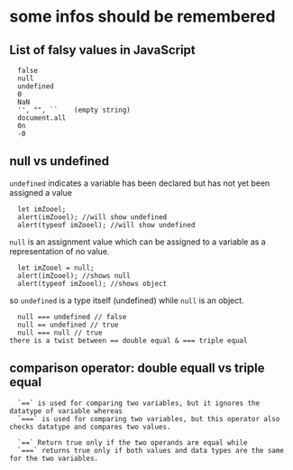 # some infos should be remembered
## List of falsy values in JavaScript
```
  false
  null
  undefined
  0
  NaN
  '', "", ``    (empty string)
  document.all
  0n
  -0
```
## null vs undefined
  `undefined` indicates a variable has been declared but has not yet been assigned a value
```
  let imZooel;
  alert(imZooel); //will show undefined
  alert(typeof imZooel); //will show undefined
```
  `null` is an assignment value which can be assigned to a variable as a representation of no value.
```
  let imZooel = null;
  alert(imZooel); //shows null
  alert(typeof imZooel); //shows object
```
so `undefined` is a type itself (undefined) while `null` is an object.
```
  null === undefined // false
  null == undefined // true
  null === null // true
there is a twist between == double equal & === triple equal
```
## comparison operator: double equall vs triple equal
```
  `==` is used for comparing two variables, but it ignores the datatype of variable whereas 
  `===` is used for comparing two variables, but this operator also checks datatype and compares two values.
  
  `==` Return true only if the two operands are equal while 
  `===` returns true only if both values and data types are the same for the two variables.
  ```
